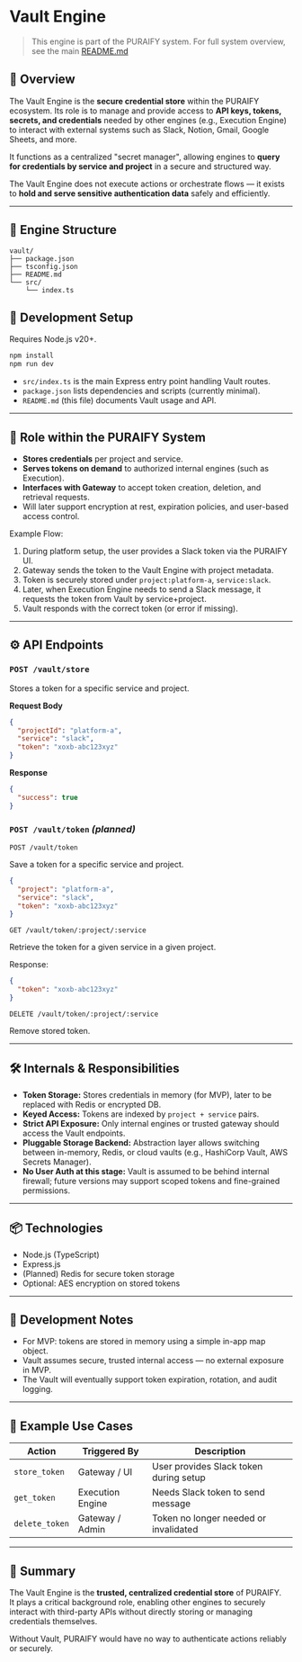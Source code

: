 # Vault Engine

> This engine is part of the PURAIFY system. For full system overview, see the main [README.md](../../README.md)

## 🧠 Overview

The Vault Engine is the **secure credential store** within the PURAIFY ecosystem. Its role is to manage and provide access to **API keys, tokens, secrets, and credentials** needed by other engines (e.g., Execution Engine) to interact with external systems such as Slack, Notion, Gmail, Google Sheets, and more.

It functions as a centralized "secret manager", allowing engines to **query for credentials by service and project** in a secure and structured way.

The Vault Engine does not execute actions or orchestrate flows — it exists to **hold and serve sensitive authentication data** safely and efficiently.

---

## 📁 Engine Structure
```text
vault/
├── package.json
├── tsconfig.json
├── README.md
└── src/
    └── index.ts
```
## 🚀 Development Setup

Requires Node.js v20+.

```bash
npm install
npm run dev
```


- `src/index.ts` is the main Express entry point handling Vault routes.
- `package.json` lists dependencies and scripts (currently minimal).
- `README.md` (this file) documents Vault usage and API.

---

## 🧩 Role within the PURAIFY System

- **Stores credentials** per project and service.
- **Serves tokens on demand** to authorized internal engines (such as Execution).
- **Interfaces with Gateway** to accept token creation, deletion, and retrieval requests.
- Will later support encryption at rest, expiration policies, and user-based access control.

Example Flow:
1. During platform setup, the user provides a Slack token via the PURAIFY UI.
2. Gateway sends the token to the Vault Engine with project metadata.
3. Token is securely stored under `project:platform-a`, `service:slack`.
4. Later, when Execution Engine needs to send a Slack message, it requests the token from Vault by service+project.
5. Vault responds with the correct token (or error if missing).

---

## ⚙️ API Endpoints

### `POST /vault/store`

Stores a token for a specific service and project.

**Request Body**

```json
{
  "projectId": "platform-a",
  "service": "slack",
  "token": "xoxb-abc123xyz"
}
```

**Response**

```json
{
  "success": true
}
```

### `POST /vault/token` *(planned)*

```
POST /vault/token
```
Save a token for a specific service and project.

```json
{
  "project": "platform-a",
  "service": "slack",
  "token": "xoxb-abc123xyz"
}
```

```
GET /vault/token/:project/:service
```
Retrieve the token for a given service in a given project.

Response:
```json
{
  "token": "xoxb-abc123xyz"
}
```

```
DELETE /vault/token/:project/:service
```
Remove stored token.

---

## 🛠️ Internals & Responsibilities

- **Token Storage:** Stores credentials in memory (for MVP), later to be replaced with Redis or encrypted DB.
- **Keyed Access:** Tokens are indexed by `project + service` pairs.
- **Strict API Exposure:** Only internal engines or trusted gateway should access the Vault endpoints.
- **Pluggable Storage Backend:** Abstraction layer allows switching between in-memory, Redis, or cloud vaults (e.g., HashiCorp Vault, AWS Secrets Manager).
- **No User Auth at this stage:** Vault is assumed to be behind internal firewall; future versions may support scoped tokens and fine-grained permissions.

---

## 📦 Technologies

- Node.js (TypeScript)
- Express.js
- (Planned) Redis for secure token storage
- Optional: AES encryption on stored tokens

---

## 🚧 Development Notes

- For MVP: tokens are stored in memory using a simple in-app map object.
- Vault assumes secure, trusted internal access — no external exposure in MVP.
- The Vault will eventually support token expiration, rotation, and audit logging.

---

## 🧪 Example Use Cases

| Action               | Triggered By       | Description                                 |
|----------------------|--------------------|---------------------------------------------|
| `store_token`        | Gateway / UI       | User provides Slack token during setup      |
| `get_token`          | Execution Engine   | Needs Slack token to send message           |
| `delete_token`       | Gateway / Admin    | Token no longer needed or invalidated       |

---

## 🧭 Summary

The Vault Engine is the **trusted, centralized credential store** of PURAIFY.  
It plays a critical background role, enabling other engines to securely interact with third-party APIs without directly storing or managing credentials themselves.

Without Vault, PURAIFY would have no way to authenticate actions reliably or securely.

